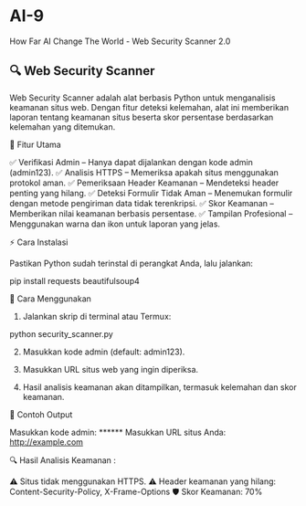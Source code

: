 # AI-9
How Far AI Change The World - Web Security Scanner 2.0


## 🔍 Web Security Scanner ##

Web Security Scanner adalah alat berbasis Python untuk menganalisis keamanan situs web. Dengan fitur deteksi kelemahan, alat ini memberikan laporan tentang keamanan situs beserta skor persentase berdasarkan kelemahan yang ditemukan.

🎯 Fitur Utama

✅ Verifikasi Admin – Hanya dapat dijalankan dengan kode admin (admin123).
✅ Analisis HTTPS – Memeriksa apakah situs menggunakan protokol aman.
✅ Pemeriksaan Header Keamanan – Mendeteksi header penting yang hilang.
✅ Deteksi Formulir Tidak Aman – Menemukan formulir dengan metode pengiriman data tidak terenkripsi.
✅ Skor Keamanan – Memberikan nilai keamanan berbasis persentase.
✅ Tampilan Profesional – Menggunakan warna dan ikon untuk laporan yang jelas.

⚡ Cara Instalasi

Pastikan Python sudah terinstal di perangkat Anda, lalu jalankan:

pip install requests beautifulsoup4

🚀 Cara Menggunakan

1. Jalankan skrip di terminal atau Termux:

python security_scanner.py


2. Masukkan kode admin (default: admin123).


3. Masukkan URL situs web yang ingin diperiksa.


4. Hasil analisis keamanan akan ditampilkan, termasuk kelemahan dan skor keamanan.



📌 Contoh Output

Masukkan kode admin: ******
Masukkan URL situs Anda: http://example.com

🔍  Hasil Analisis Keamanan :

⚠️  Situs tidak menggunakan HTTPS.
⚠️  Header keamanan yang hilang: Content-Security-Policy, X-Frame-Options
🛡️  Skor Keamanan: 70%

